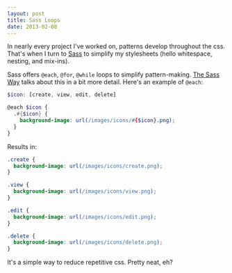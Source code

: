 ```yaml
---
layout: post
title: Sass Loops
date: 2013-02-08
---
```


In nearly every project I've worked on, patterns develop throughout the css. That's when I turn to [Sass](http://sass-lang.com) to simplify my stylesheets (hello whitespace, nesting, and mix-ins).

Sass offers `@each`, `@for`, `@while` loops to simplify pattern-making. [The Sass Way](http://thesassway.com/intermediate/if-for-each-while) talks about this in a bit more detail. Here's an example of `@each`:

~~~ scss
$icon: [create, view, edit, delete]

@each $icon {
  .#{$icon} {
    background-image: url(/images/icons/#{$icon}.png);
  }
}
~~~

Results in:

~~~ css
.create {
  background-image: url(/images/icons/create.png);
}

.view {
  background-image: url(/images/icons/view.png);
}

.edit {
  background-image: url(/images/icons/edit.png);
}

.delete {
  background-image: url(/images/icons/delete.png);
}
~~~

It's a simple way to reduce repetitive css. Pretty neat, eh?
